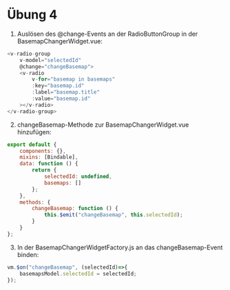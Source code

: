 # Übung 4

1. Auslösen des @change-Events an der RadioButtonGroup in der BasemapChangerWidget.vue:

```javascript
<v-radio-group
    v-model="selectedId"
    @change="changeBasemap">
    <v-radio
        v-for="basemap in basemaps"
        :key="basemap.id"
        :label="basemap.title"
        :value="basemap.id"
    ></v-radio>
</v-radio-group>
```

2. changeBasemap-Methode zur BasemapChangerWidget.vue hinzufügen:

```javascript
export default {
    components: {},
    mixins: [Bindable],
    data: function () {
        return {
            selectedId: undefined,
            basemaps: []
        };
    },
    methods: {
        changeBasemap: function () {
            this.$emit("changeBasemap", this.selectedId);
        }
    }
};
```

3. In der BasemapChangerWidgetFactory.js an das changeBasemap-Event binden:

```javascript
vm.$on("changeBasemap", (selectedId)=>{
    basemapsModel.selectedId = selectedId;
});
```
